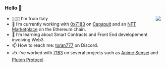 ### Hello 👋

<a href="https://github.com/anuraghazra/github-readme-stats">
  <img align="right" src="https://github-readme-stats.vercel.app/api?username=toran777&show_icons=true&theme=dark&count_private=true" />
</a>

- 🇮🇹 I'm from Italy
- 🔭 I’m currently working with [0x7183](https://github.com/0x7183/) on [Capapult](https://capapult.finance/) and an [NFT Marketplace](https://marketplace-nft-17991.herokuapp.com/home) on the Ethereum chain.
- 🌱 I’m learning about Smart Contracts and Front End developement involving Web3.
- 📫 How to reach me: [toran777](https://discordapp.com/users/601408427075567656) on Discord.
- ✍️ I've worked with [7183](https://github.com/0x7183/) on several projects such as [Anime Sensei](https://play.google.com/store/apps/details?id=it.animesenseicompose&gl=IT) and [Pluton Protocol](http://pluton.money/home).
